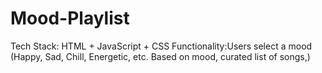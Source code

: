 # Mood-Playlist
Tech Stack: HTML + JavaScript + CSS Functionality:Users select a mood <br>(Happy, Sad, Chill, Energetic, etc. Based on mood, curated list of songs,) 
